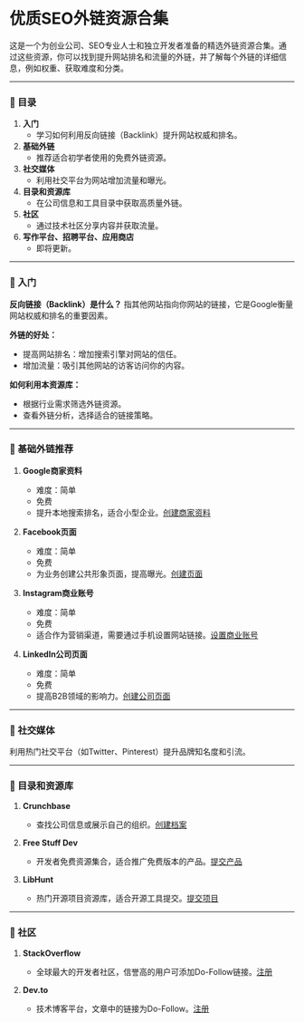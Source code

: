 # 优质SEO外链资源合集

这是一个为创业公司、SEO专业人士和独立开发者准备的精选外链资源合集。通过这些资源，你可以找到提升网站排名和流量的外链，并了解每个外链的详细信息，例如权重、获取难度和分类。

---

### **📜 目录**
1. **入门**  
   - 学习如何利用反向链接（Backlink）提升网站权威和排名。
2. **基础外链**  
   - 推荐适合初学者使用的免费外链资源。
3. **社交媒体**  
   - 利用社交平台为网站增加流量和曝光。
4. **目录和资源库**  
   - 在公司信息和工具目录中获取高质量外链。
5. **社区**  
   - 通过技术社区分享内容并获取流量。
6. **写作平台、招聘平台、应用商店**  
   - 即将更新。

---

### **👋 入门**
**反向链接（Backlink）是什么？**
指其他网站指向你网站的链接，它是Google衡量网站权威和排名的重要因素。

**外链的好处：**
- 提高网站排名：增加搜索引擎对网站的信任。
- 增加流量：吸引其他网站的访客访问你的内容。

**如何利用本资源库：**
- 根据行业需求筛选外链资源。
- 查看外链分析，选择适合的链接策略。

---

### **🏢 基础外链推荐**
1. **Google商家资料**  
   - 难度：简单  
   - 免费  
   - 提升本地搜索排名，适合小型企业。[创建商家资料](https://business.google.com/create)

2. **Facebook页面**  
   - 难度：简单  
   - 免费  
   - 为业务创建公共形象页面，提高曝光。[创建页面](https://www.facebook.com/pages/creation)

3. **Instagram商业账号**  
   - 难度：简单  
   - 免费  
   - 适合作为营销渠道，需要通过手机设置网站链接。[设置商业账号](https://business.instagram.com/getting-started)

4. **LinkedIn公司页面**  
   - 难度：简单  
   - 免费  
   - 提高B2B领域的影响力。[创建公司页面](https://www.linkedin.com/company/setup/new/)

---

### **👤 社交媒体**
利用热门社交平台（如Twitter、Pinterest）提升品牌知名度和引流。

---

### **📁 目录和资源库**
1. **Crunchbase**  
   - 查找公司信息或展示自己的组织。[创建档案](https://www.crunchbase.com/add-new)

2. **Free Stuff Dev**  
   - 开发者免费资源集合，适合推广免费版本的产品。[提交产品](https://freestuff.dev/submit)

3. **LibHunt**  
   - 热门开源项目资源库，适合开源工具提交。[提交项目](https://www.libhunt.com/repo/submit)

---

### **👥 社区**
1. **StackOverflow**  
   - 全球最大的开发者社区，信誉高的用户可添加Do-Follow链接。[注册](https://stackoverflow.com/)

2. **Dev.to**  
   - 技术博客平台，文章中的链接为Do-Follow。[注册](https://dev.to/enter)
